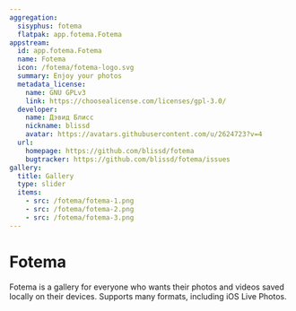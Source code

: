 ```yaml
---
aggregation:
  sisyphus: fotema
  flatpak: app.fotema.Fotema
appstream:
  id: app.fotema.Fotema
  name: Fotema
  icon: /fotema/fotema-logo.svg
  summary: Enjoy your photos
  metadata_license:
    name: GNU GPLv3
    link: https://choosealicense.com/licenses/gpl-3.0/
  developer:
    name: Дэвид Блисс
    nickname: blissd
    avatar: https://avatars.githubusercontent.com/u/2624723?v=4
  url:
    homepage: https://github.com/blissd/fotema
    bugtracker: https://github.com/blissd/fotema/issues
gallery:
  title: Gallery
  type: slider
  items:
    - src: /fotema/fotema-1.png
    - src: /fotema/fotema-2.png
    - src: /fotema/fotema-3.png
---
```


# Fotema

Fotema is a gallery for everyone who wants their photos and videos saved locally on their devices. Supports many formats, including iOS Live Photos.

<AGWGallery />

<!--@include: @en/apps/.parts/install/content-repo.md-->
<!--@include: @en/apps/.parts/install/content-flatpak.md-->
